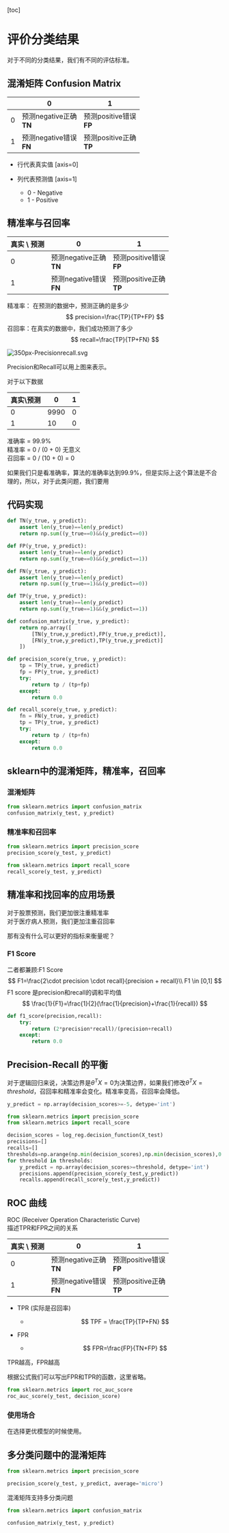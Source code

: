 [toc]

# 评价分类结果

对于不同的分类结果，我们有不同的评估标准。

## 混淆矩阵 Confusion Matrix

|      | 0                            | 1                            |
| ---- | ---------------------------- | ---------------------------- |
| 0    | 预测negative正确<br />**TN** | 预测positive错误<br />**FP** |
| 1    | 预测negative错误<br />**FN** | 预测positive正确<br />**TP** |

- 行代表真实值 [axis=0]

- 列代表预测值 [axis=1]

  - 0 - Negative
  - 1 - Positive

   

## 精准率与召回率



| 真实 \ 预测 | 0                            | 1                            |
| ----------- | ---------------------------- | ---------------------------- |
| 0           | 预测negative正确<br />**TN** | 预测positive错误<br />**FP** |
| 1           | 预测negative错误<br />**FN** | 预测positive正确<br />**TP** |

精准率： 在预测的数据中，预测正确的是多少
$$
precision=\frac{TP}{TP+FP}
$$
召回率：在真实的数据中，我们成功预测了多少
$$
recall=\frac{TP}{TP+FN}
$$


![350px-Precisionrecall.svg](350px-Precisionrecall.svg.png)

Precision和Recall可以用上图来表示。

对于以下数据

| 真实\预测 | 0    | 1    |
| --------- | ---- | ---- |
| 0         | 9990 | 0    |
| 1         | 10   | 0    |

准确率 = 99.9%<br />精准率 = 0 / (0 + 0) 无意义<br />召回率 = 0 / (10 + 0) = 0

如果我们只是看准确率，算法的准确率达到99.9%，但是实际上这个算法是不合理的，所以，对于此类问题，我们要用



## 代码实现

```python
def TN(y_true, y_predict):
    assert len(y_true)==len(y_predict)
    return np.sum((y_true==0)&&(y_predict==0))

def FP(y_true, y_predict):
    assert len(y_true)==len(y_predict)
    return np.sum((y_true==0)&&(y_predict==1))

def FN(y_true, y_predict):
    assert len(y_true)==len(y_predict)
    return np.sum((y_true==1)&&(y_predict==0))

def TP(y_true, y_predict):
    assert len(y_true)==len(y_predict)
    return np.sum((y_true==1)&&(y_predict==1))
```

```python
def confusion_matrix(y_true, y_predict):
    return np.array([
        [TN(y_true,y_predict),FP(y_true,y_predict)],
        [FN(y_true,y_predict),TP(y_true,y_predict)]
    ])
```

```python
def precision_score(y_true, y_predict):
    tp = TP(y_true, y_predict)
    fp = FP(y_true, y_predict)
    try:
        return tp / (tp+fp)
    except:
        return 0.0

def recall_score(y_true, y_predict):
    fn = FN(y_true, y_predict)
    tp = TP(y_true, y_predict)
    try:
        return tp / (tp+fn)
    except:
        return 0.0
```

## sklearn中的混淆矩阵，精准率，召回率

### 混淆矩阵

```python
from sklearn.metrics import confusion_matrix
confusion_matrix(y_test, y_predict)
```

### 精准率和召回率

```python
from sklearn.metrics import precision_score
precision_score(y_test, y_predict)

from sklearn.metrics import recall_score
recall_score(y_test, y_predict)
```

## 精准率和找回率的应用场景

对于股票预测，我们更加很注重精准率<br />对于医疗病人预测，我们更加注重召回率

那有没有什么可以更好的指标来衡量呢？

 ### F1 Score

二者都兼顾:F1 Score
$$
F1=\frac{2\cdot precision \cdot recall}{precision + recall}\\
F1 \in [0,1]
$$
F1 score 是precision和recall的调和平均值
$$
\frac{1}{F1}=\frac{1}{2}(\frac{1}{precision}+\frac{1}{recall})
$$

```python
def f1_score(precision,recall):
    try:
        return (2*precision*recall)/(precision+recall)
    except:
        return 0.0
```



## Precision-Recall 的平衡 

 对于逻辑回归来说，决策边界是$\theta^T X=0$为决策边界，如果我们修改$\theta^T X=threshold$，召回率和精准率会变化。精准率变高，召回率会降低。

 ```python
 y_predict = np.array(decision_scores>=-5, detype='int')
 ```



```python
from sklearn.metrics import precision_score
from sklearn.metrics import recall_score

decision_scores = log_reg.decision_function(X_test)
precisions=[]
recalls=[]
thresholds=np.arange(np.min(decision_scores),np.min(decision_scores),0.1)
for threshold in thresholds:
    y_predict = np.array(decision_scores>=threshold, detype='int')
    precisions.append(precision_score(y_test,y_predict))
    recalls.append(recall_score(y_test,y_predict))
```



## ROC 曲线

ROC (Receiver Operation Characteristic Curve)<br />描述TPR和FPR之间的关系



| 真实 \ 预测 | 0                            | 1                            |
| ----------- | ---------------------------- | ---------------------------- |
| 0           | 预测negative正确<br />**TN** | 预测positive错误<br />**FP** |
| 1           | 预测negative错误<br />**FN** | 预测positive正确<br />**TP** |

- TPR  (实际是召回率)

  - $$
    TPF = \frac{TP}{TP+FN}
    $$

- FPR

  - $$
    FPR=\frac{FP}{TN+FP}
    $$

TPR越高，FPR越高

根据公式我们可以写出FPR和TPR的函数，这里省略。

```python
from sklearn.metrics import roc_auc_score
roc_auc_score(y_test, decision_score)
```



### 使用场合

在选择更优模型的时候使用。



## 多分类问题中的混淆矩阵

```python
from sklearn.metrics import precision_score

precision_score(y_test, y_predict, average='micro')
```

混淆矩阵支持多分类问题

```python
from sklearn.metrics import confusion_matrix

confusion_matrix(y_test, y_predict)
```

